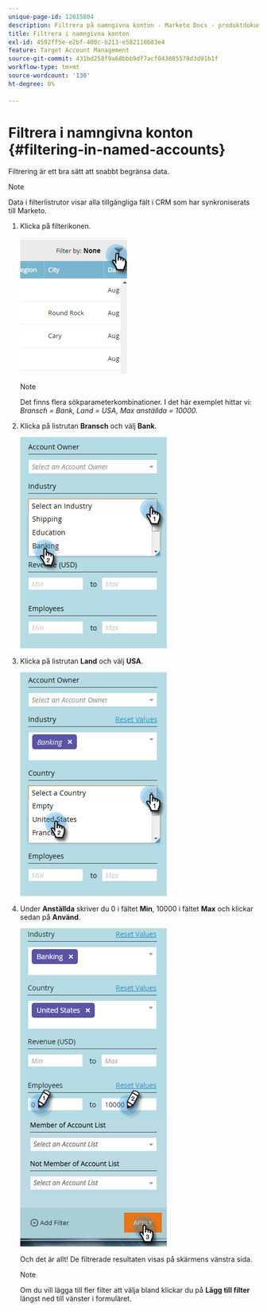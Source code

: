 ```yaml
---
unique-page-id: 12615804
description: Filtrera på namngivna konton - Marketo Docs - produktdokumentation
title: Filtrera i namngivna konton
exl-id: 4592ff5e-e2bf-408c-b213-e582110b83e4
feature: Target Account Management
source-git-commit: 431bd258f9a68bbb9df7acf043085578d3d91b1f
workflow-type: tm+mt
source-wordcount: '130'
ht-degree: 0%

---
```


# Filtrera i namngivna konton {#filtering-in-named-accounts}

Filtrering är ett bra sätt att snabbt begränsa data.

>[!NOTE]
>
>Data i filterlistrutor visar alla tillgängliga fält i CRM som har synkroniserats till Marketo.

1. Klicka på filterikonen.

   ![](assets/filter-one.png)

   >[!NOTE]
   >
   >Det finns flera sökparameterkombinationer. I det här exemplet hittar vi: _Bransch = Bank, Land = USA, Max anställda = 10000_.

1. Klicka på listrutan **Bransch** och välj **Bank**.

   ![](assets/filter-2.png)

1. Klicka på listrutan **Land** och välj **USA**.

   ![](assets/filter-3.png)

1. Under **Anställda** skriver du 0 i fältet **Min**, 10000 i fältet **Max** och klickar sedan på **Använd**.

   ![](assets/four-2.png)

   Och det är allt! De filtrerade resultaten visas på skärmens vänstra sida.

   >[!NOTE]
   >
   >Om du vill lägga till fler filter att välja bland klickar du på **Lägg till filter** längst ned till vänster i formuläret.
